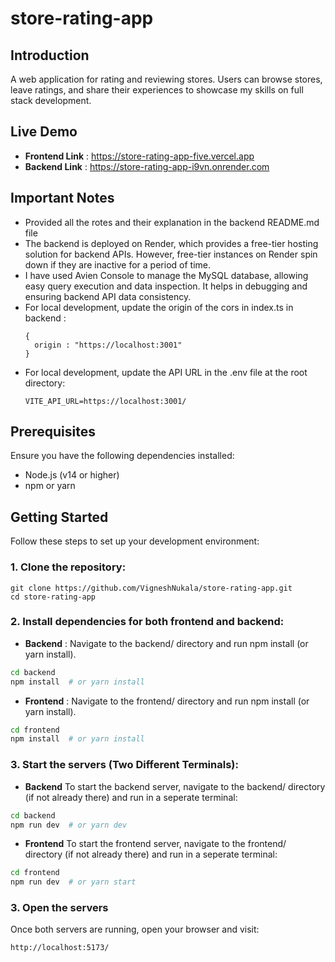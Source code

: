 # **store-rating-app**

## **Introduction**
A web application for rating and reviewing stores. Users can browse stores, leave ratings, and share their experiences to showcase my skills on full stack development.

## **Live Demo**
- **Frontend Link** : https://store-rating-app-five.vercel.app
- **Backend Link** : https://store-rating-app-i9vn.onrender.com

## **Important Notes**
- Provided all the rotes and their explanation in the backend README.md file
- The backend is deployed on Render, which provides a free-tier hosting solution for backend APIs. However, free-tier instances on Render spin down if they are inactive for a period of time.
- I have used Avien Console to manage the MySQL database, allowing easy query execution and data inspection. It helps in debugging and ensuring backend API data consistency.
- For local development, update the origin of the cors in index.ts in backend :
  ```
  {
    origin : "https://localhost:3001"
  }
  ```
- For local development, update the API URL in the .env file at the root directory:
  ```
  VITE_API_URL=https://localhost:3001/
  ```

## **Prerequisites**
Ensure you have the following dependencies installed:
- Node.js (v14 or higher)
- npm or yarn

## Getting Started

Follow these steps to set up your development environment:

### **1. Clone the repository:**  

```
git clone https://github.com/VigneshNukala/store-rating-app.git
cd store-rating-app
```

### **2. Install dependencies for both frontend and backend:**

- **Backend** : Navigate to the backend/ directory and run npm install (or yarn install).
```bash
cd backend
npm install  # or yarn install
```

- **Frontend** : Navigate to the frontend/ directory and run npm install (or yarn install).
```bash
cd frontend
npm install  # or yarn install
```

### **3. Start the servers (Two Different Terminals):**
- **Backend**
To start the backend server, navigate to the backend/ directory (if not already there) and run in a seperate terminal:
```bash
cd backend
npm run dev  # or yarn dev
```
- **Frontend**
To start the frontend server, navigate to the frontend/ directory (if not already there) and run in a seperate terminal:
```bash
cd frontend
npm run dev  # or yarn start
```

### **3. Open the servers**
Once both servers are running, open your browser and visit:
```
http://localhost:5173/
```
